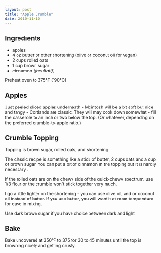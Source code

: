 ```yaml
---
layout: post
title: "Apple Crumble"
date: 2016-11-16
---
```

## Ingredients

- apples
- 4 oz butter or other shortening (olive or coconut oil for vegan)
- 2 cups rolled oats
- 1 cup brown sugar
- cinnamon *(facultatif)*

Preheat oven to 375&deg;F (190&deg;C)

## Apples

Just peeled sliced apples underneath - Mcintosh will be a bit soft but nice and tangy -  Cortlands are classic. They will may cook down somewhat - fill the casserole to an inch or two below the top. (Or whatever, depending on the preferred crumble-to-apple ratio.)

## Crumble Topping

Topping is brown sugar, rolled oats, and shortening

The classic recipe is something like a stick of butter, 2 cups oats and a cup of brown sugar. You can put a bit of cinnamon in the topping but it is hardly necessary . 

If the rolled oats are on the chewy side of the quick-chewy spectrum, use 1/3 flour or the crumble won't stick together very much.

I go a little lighter on the shortening - you can use olive oil, and or coconut oil instead of butter. If you use butter, you will want it at room temperature for ease in mixing.

Use dark brown sugar if you have choice between dark and light

## Bake

Bake uncovered at 350&deg;F to 375 for 30 to 45 minutes until the top is browning nicely and getting crusty.